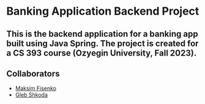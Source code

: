 # Banking Application Backend Project

## This is the backend application for a banking app built using Java Spring. The project is created for a CS 393 course (Ozyegin University, Fall 2023).

## Collaborators
- [Maksim Fisenko](https://github.com/maksimfisenko)
- [Gleb Shkoda](https://github.com/Gosyaa)
